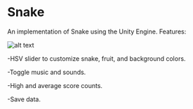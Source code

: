 # Snake

An implementation of Snake using the Unity Engine.
Features:

![alt text](https://github.com/JustinDLlacuna/unity-snake/v1.1/blob/master/snake_screenshot.png?raw=true)

-HSV slider to customize snake, fruit, and background colors.

-Toggle music and sounds.

-High and average score counts.

-Save data.

